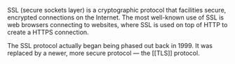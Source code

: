 SSL (secure sockets layer) is a cryptographic protocol that facilities secure, encrypted connections on the Internet. The most well-known use of SSL is web browsers connecting to websites, where SSL is used on top of HTTP to create a HTTPS connection.

The SSL protocol actually began being phased out back in 1999. It was replaced by a newer, more secure protocol — the [[TLS]] protocol.